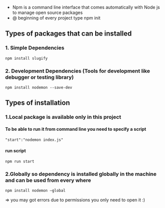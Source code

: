 - Npm is a command line interface that comes automatically with Node js to manage open source packages 
- @ beginning of every project type npm init

## Types of packages that can be installed 
### 1. Simple Dependencies 

```
npm install slugify
```

### 2. Development Dependencies (Tools for development like debugger or testing library)

```
npm install nodemon --save-dev
```

## Types of installation
### 1.Local package is  available only in this project 
#### To be able to run it from command line you need to specify a script 

```
"start":"nodemon index.js"
```

#### run script

```
npm run start
```

### 2.Globally so dependency is installed globally in the machine and can be used from every where

```
npm install nodemon —global
```
⇒ you may got errors due to permissions you only need to open it :)
